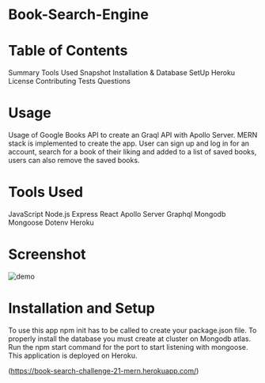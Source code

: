 # Book-Search-Engine

# Table of Contents

Summary
Tools Used
Snapshot
Installation & Database SetUp
Heroku
License
Contributing
Tests
Questions

# Usage
Usage of Google Books API to create an Graql API with Apollo Server. MERN stack is implemented to create the app. User can sign up and log in for an account, search for a book of their liking and added to a list of saved books, users can also remove the saved books.

# Tools Used

JavaScript
Node.js
Express
React
Apollo Server
Graphql
Mongodb
Mongoose
Dotenv
Heroku

# Screenshot

![demo](https://github.com/Cehura-Code/Book-Search-Engine/assets/134533516/26a97598-cbd6-4429-8707-dce7be0eef3d)





# Installation and Setup

To use this app npm init has to be called to create your package.json file.
To properly install the database you must create at cluster on Mongodb atlas.
Run the npm start command for the port to start listening with mongoose.
This application is deployed on Heroku.

(https://book-search-challenge-21-mern.herokuapp.com/)

